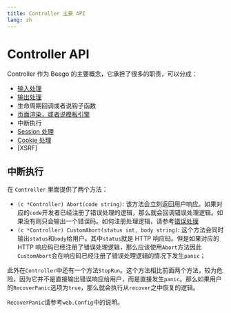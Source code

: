 ```yaml
---
title: Controller 主要 API
lang: zh
---
```


# Controller API

Controller 作为 Beego 的主要概念，它承担了很多的职责，可以分成：
- [输入处理](../input/README.md)
- [输出处理](../output/README.md)
- 生命周期回调或者说钩子函数
- [页面渲染，或者说模板引擎](../view/README.md)
- 中断执行
- [Session 处理](../../session/README.md)
- [Cookie 处理](../../cookie/README.md)
- [XSRF]

## 中断执行

在 `Controller` 里面提供了两个方法：
- `(c *Controller) Abort(code string)`: 该方法会立刻返回用户响应。如果对应的`code`开发者已经注册了错误处理的逻辑，那么就会回调错误处理逻辑。如果没有则只会输出一个错误码。如何注册处理逻辑，请参考[错误处理](../../error/README.md)
- `(c *Controller) CustomAbort(status int, body string)`: 这个方法会同时输出`status`和`body`给用户。其中`status`就是 HTTP 响应码。但是如果对应的 HTTP 响应码已经注册了错误处理逻辑，那么应该使用`Abort`方法因此`CustomAbort`会在响应码已经注册了错误处理逻辑的情况下发生`panic`；

此外在`Controller`中还有一个方法`StopRun`。这个方法相比前面两个方法，较为危险，因为它并不是直接输出错误响应给用户，而是直接发生`panic`。那么如果用户的`RecoverPanic`选项为`true`，那么就会执行从`recover`之中恢复的逻辑。

`RecoverPanic`请参考`web.Config`中的说明。


